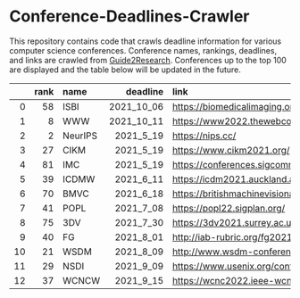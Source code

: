 # Conference-Deadlines-Crawler

This repository contains code that crawls deadline information for various computer science conferences. 
Conference names, rankings, deadlines, and links are crawled from [Guide2Research](https://www.guide2research.com/topconf/).
Conferences up to the top 100 are displayed and the table below will be updated in the future.

|    |   rank | name    |   deadline | link                                                   |
|---:|-------:|:--------|-----------:|:-------------------------------------------------------|
|  0 |     58 | ISBI    | 2021_10_06 | https://biomedicalimaging.org/2022/                    |
|  1 |      8 | WWW     | 2021_10_11 | https://www2022.thewebconf.org/                        |
|  2 |      2 | NeurIPS |  2021_5_19 | https://nips.cc/                                       |
|  3 |     27 | CIKM    |  2021_5_19 | https://www.cikm2021.org/                              |
|  4 |     81 | IMC     |  2021_5_19 | https://conferences.sigcomm.org/imc/2021/              |
|  5 |     39 | ICDMW   |  2021_6_11 | https://icdm2021.auckland.ac.nz/                       |
|  6 |     70 | BMVC    |  2021_6_18 | https://britishmachinevisionassociation.github.io/bmvc |
|  7 |     41 | POPL    |  2021_7_08 | https://popl22.sigplan.org/                            |
|  8 |     75 | 3DV     |  2021_7_30 | https://3dv2021.surrey.ac.uk/                          |
|  9 |     40 | FG      |  2021_8_01 | http://iab-rubric.org/fg2021/                          |
| 10 |     21 | WSDM    |  2021_8_09 | http://www.wsdm-conference.org/2022/                   |
| 11 |     29 | NSDI    |  2021_9_09 | https://www.usenix.org/conference/nsdi22               |
| 12 |     37 | WCNCW   |  2021_9_15 | https://wcnc2022.ieee-wcnc.org/                        |
